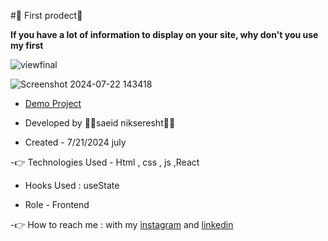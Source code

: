 #🤞 First prodect🤞

**If you have a lot of information to display on your site, why don't you use my first**

![viewfinal](https://user-images.githubusercontent.com/109727844/204102879-086fee63-9bda-43b2-a1aa-49879c3f2d39.jpg)

![Screenshot 2024-07-22 143418](https://github.com/user-attachments/assets/99d487de-3a2f-4dec-8fff-f8e6bd3f29d3)

- [Demo Project](https://saeidnikseresht.github.io/first/)

- Developed by 👨‍💻saeid nikseresht👨‍💻

- Created - 7/21/2024 july

-👉 Technologies Used - Html , css , js ,React

- Hooks Used : useState 

- Role - Frontend

-👉 How to reach me : with my [instagram](https://www.instagram.com/saeid_good_nature) and [linkedin](https://www.linkedin.com/in/saeidnikseresht)
